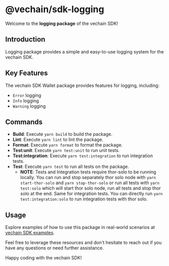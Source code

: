 # @vechain/sdk-logging

Welcome to the **logging package** of the vechain SDK!

## Introduction
Logging package provides a simple and easy-to-use logging system for the vechain SDK.

## Key Features

The vechain SDK Wallet package provides features for logging, including:
* `Error` logging
* `Info` logging
* `Warning` logging

## Commands

- **Build**: Execute `yarn build` to build the package.
- **Lint**: Execute `yarn lint` to lint the package.
- **Format**: Execute `yarn format` to format the package.
- **Test:unit**: Execute `yarn test:unit` to run unit tests.
- **Test:integration**: Execute `yarn test:integration` to run integration tests.
- **Test**: Execute `yarn test` to run all tests on the package.
   - **NOTE**: Tests and Integration tests require thor-solo to be running locally. You can run and stop separately thor solo node with `yarn start-thor-solo` and `yarn stop-thor-solo` or run all tests with `yarn test:solo` which will start thor solo node, run all tests and stop thor solo at the end. Same for integration tests. You can directly run `yarn test:integration:solo` to run integration tests with thor solo.

## Usage

Explore examples of how to use this package in real-world scenarios at [vechain SDK examples](https://github.com/vechain/vechain-sdk/tree/main/docs/examples).

Feel free to leverage these resources and don't hesitate to reach out if you have any questions or need further assistance.

Happy coding with the vechain SDK!

